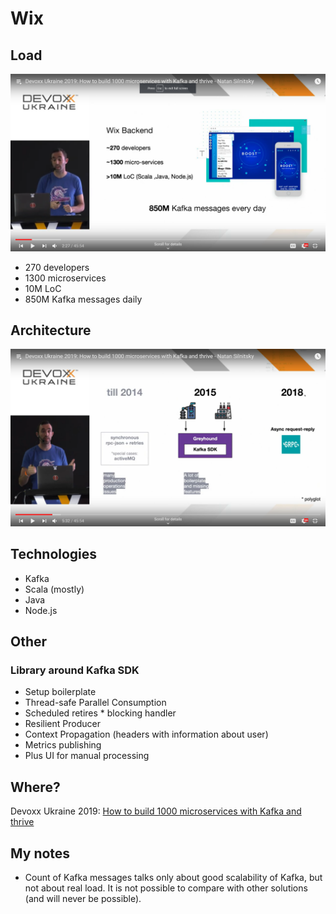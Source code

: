 # Wix
## Load
![](wix_load.png)

* 270 developers
* 1300 microservices
* 10M LoC
* 850M Kafka messages daily

## Architecture
![](wix_architecture.png)

## Technologies
* Kafka
* Scala (mostly)
* Java
* Node.js

## Other
### Library around Kafka SDK
* Setup boilerplate
* Thread-safe Parallel Consumption
* Scheduled retires * blocking handler
* Resilient Producer
* Context Propagation (headers with information about user)
* Metrics publishing
* Plus UI for manual processing

## Where?
Devoxx Ukraine 2019: [How to build 1000 microservices with Kafka and thrive](../devoxxua-2019/how-to-build-1000-microservices-with-Kafka-and-thrive.md)

## My notes
* Count of Kafka messages talks only about good scalability of Kafka, but not about real load.
It is not possible to compare with other solutions (and will never be possible).